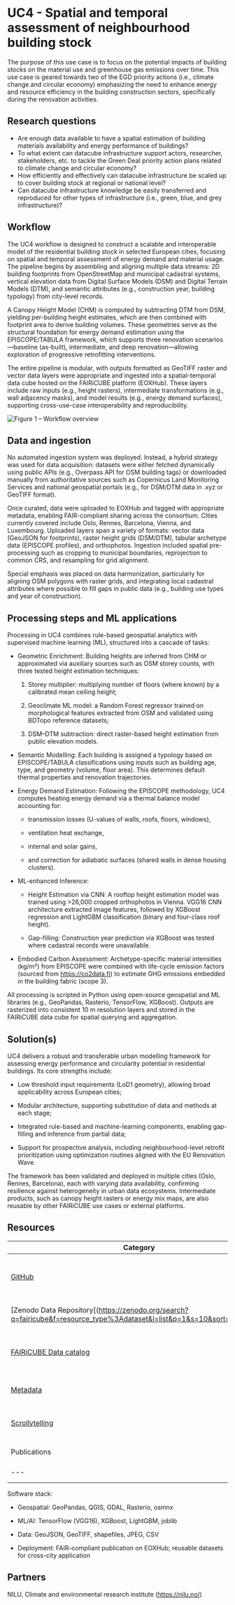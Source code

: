 # UC4 - Spatial and temporal assessment of neighbourhood building stock

The purpose of this use case is to focus on the potential impacts of building stocks on the material use and greenhouse gas emissions over time. This use case is geared towards two of the EGD priority actions (i.e., climate change and circular economy) emphasizing the need to enhance energy and resource efficiency in the building construction sectors, specifically during the renovation activities.

## Research questions

* Are enough data available to have a spatial estimation of building materials availability and energy performance of buildings?
* To what extent can datacube infrastructure support actors, researcher, stakeholders, etc. to tackle the Green Deal priority action plans related to climate change and circular economy?
* How efficiently and effectively can datacube infrastructure be scaled up to cover building stock at regional or national level?
* Can datacube infrastructure knowledge be easily transferred and reproduced for other types of infrastructure (i.e., green, blue, and grey infrastructure)?

## Workflow 

The UC4 workflow is designed to construct a scalable and interoperable model of the residential building stock in selected European cities, focusing on spatial and temporal assessment of energy demand and material usage. The pipeline begins by assembling and aligning multiple data streams: 2D building footprints from OpenStreetMap and municipal cadastral systems, vertical elevation data from Digital Surface Models (DSM) and Digital Terrain Models (DTM), and semantic attributes (e.g., construction year, building typology) from city-level records.

A Canopy Height Model (CHM) is computed by subtracting DTM from DSM, yielding per-building height estimates, which are then combined with footprint area to derive building volumes. These geometries serve as the structural foundation for energy demand estimation using the EPISCOPE/TABULA framework, which supports three renovation scenarios—baseline (as-built), intermediate, and deep renovation—allowing exploration of progressive retrofitting interventions.

The entire pipeline is modular, with outputs formatted as GeoTIFF raster and vector data layers were appropriate and ingested into a spatial-temporal data cube hosted on the FAIRiCUBE platform (EOXHub). These layers include raw inputs (e.g., height rasters), intermediate transformations (e.g., wall adjacency masks), and model results (e.g., energy demand surfaces), supporting cross-use-case interoperability and reproducibility.

![Figure 1 – Workflow overview](workflowuc4.png)

## Data and ingestion

No automated ingestion system was deployed. Instead, a hybrid strategy was used for data acquisition: datasets were either fetched dynamically using public APIs (e.g., Overpass API for OSM building tags) or downloaded manually from authoritative sources such as Copernicus Land Monitoring Services and national geospatial portals (e.g., for DSM/DTM data in .xyz or GeoTIFF format).

Once curated, data were uploaded to EOXHub and tagged with appropriate metadata, enabling FAIR-compliant sharing across the consortium. Cities currently covered include Oslo, Rennes, Barcelona, Vienna, and Luxembourg. Uploaded layers span a variety of formats: vector data (GeoJSON for footprints), raster height grids (DSM/DTM), tabular archetype data (EPISCOPE profiles), and orthophotos. Ingestion included spatial pre-processing such as cropping to municipal boundaries, reprojection to common CRS, and resampling for grid alignment.

Special emphasis was placed on data harmonization, particularly for aligning OSM polygons with raster grids, and integrating local cadastral attributes where possible to fill gaps in public data (e.g., building use types and year of construction).

## Processing steps and ML applications

Processing in UC4 combines rule-based geospatial analytics with supervised machine learning (ML), structured into a cascade of tasks:

- Geometric Enrichment: Building heights are inferred from CHM or approximated via auxiliary sources such as OSM storey counts, with three tested height estimation techniques:

	1. Storey multiplier: multiplying number of floors (where known) by a calibrated mean ceiling height;

	2. Geoclimate ML model: a Random Forest regressor trained on morphological features extracted from OSM and validated using BDTopo reference datasets;

	3. DSM–DTM subtraction: direct raster-based height estimation from public elevation models.

- Semantic Modelling: Each building is assigned a typology based on EPISCOPE/TABULA classifications using inputs such as building age, type, and geometry (volume, floor area). This determines default thermal properties and renovation trajectories.

- Energy Demand Estimation: Following the EPISCOPE methodology, UC4 computes heating energy demand via a thermal balance model accounting for:

	- transmission losses (U-values of walls, roofs, floors, windows),

	- ventilation heat exchange,

	- internal and solar gains,

	- and correction for adiabatic surfaces (shared walls in dense housing clusters).

- ML-enhanced Inference:

	- Height Estimation via CNN: A rooftop height estimation model was trained using >26,000 cropped orthophotos in Vienna. VGG16 CNN architecture extracted image features, followed by XGBoost regression and LightGBM classification (binary and four-class roof height).

	- Gap-filling: Construction year prediction via XGBoost was tested where cadastral records were unavailable.

- Embodied Carbon Assessment: Archetype-specific material intensities (kg/m²) from EPISCOPE were combined with life-cycle emission factors (sourced from https://co2data.fi) to estimate GHG emissions embedded in the building fabric (scope 3).

All processing is scripted in Python using open-source geospatial and ML libraries (e.g., GeoPandas, Rasterio, TensorFlow, XGBoost). Outputs are rasterized into consistent 10 m resolution layers and stored in the FAIRiCUBE data cube for spatial querying and aggregation.

## Solution(s)

UC4 delivers a robust and transferable urban modelling framework for assessing energy performance and circularity potential in residential buildings. Its core strengths include:

- Low threshold input requirements (LoD1 geometry), allowing broad applicability across European cities;

- Modular architecture, supporting substitution of data and methods at each stage;

- Integrated rule-based and machine-learning components, enabling gap-filling and inference from partial data;

- Support for prospective analysis, including neighbourhood-level retrofit prioritization using optimization routines aligned with the EU Renovation Wave.

The framework has been validated and deployed in multiple cities (Oslo, Rennes, Barcelona), each with varying data availability, confirming resilience against heterogeneity in urban data ecosystems. Intermediate products, such as canopy height rasters or energy mix maps, are also reusable by other FAIRiCUBE use cases or external platforms.

## Resources

| Category      | Description 	|
| --- 		| -------- 	|
| [GitHub](https://github.com/FAIRiCUBE/uc4-building-stock ) 	| OpenSource Python code and notebook repository |
| [Zenodo Data Repository[(https://zenodo.org/search?q=fairicube&f=resource_type%3Adataset&l=list&p=1&s=10&sort=bestmatch) 	| Published data sets with DOIs|
| [FAIRiCUBE Data catalog](https://catalog.eoxhub.fairicube.eu/search) 	| Data and meta data records including preview 	|
| [Metadata](https://fairicube-kb.epsilon-italia.it/) 	| Querry tool for meta records  	|
| [Scrollytelling](https://uc4.fairicube.nilu.no/) 	| Brief data and use case overview |
| Publications 	| tba-------- 	|
| --- 		| ----------- 	|

Software stack:

- Geospatial: GeoPandas, QGIS, GDAL, Rasterio, osmnx

- ML/AI: TensorFlow (VGG16), XGBoost, LightGBM, joblib

- Data: GeoJSON, GeoTIFF, shapefiles, JPEG, CSV

- Deployment: FAIR-compliant publication on EOXHub; reusable datasets for cross-city application

## Partners
NILU, Climate and environmental research institute (https://nilu.no/)
